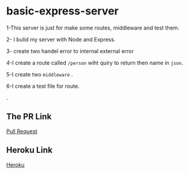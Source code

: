# basic-express-server

1-This server is just for make some routes, middleware and test them.

2- I bulid my server with Node and Express.

3- create two handel error to internal external error

4-I create a route called `/person` wiht quiry to return  then name in `json`.

5-I create two  `middleware` .

6-I create a test file for  route.




.

## The PR Link
[Pull Request]()

## Heroku Link
[Heroku]()